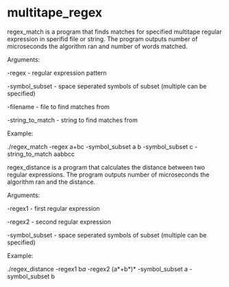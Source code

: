 # multitape_regex

regex_match is a program that finds matches for specified multitape regular expression in sperifid file or string. 
The program outputs number of microseconds the algorithm ran and number of words matched.

Arguments:

-regex  - regular expression pattern

-symbol_subset  - space seperated symbols of subset (multiple can be specified)

-filename  - file to find matches from

-string_to_match  - string to find matches from

Example:

./regex_match -regex a+bc -symbol_subset a b -symbol_subset c -string_to_match aabbcc



regex_distance is a program that calculates the distance between two regular expressions. 
The program outputs number of microseconds the algorithm ran and the distance.

Arguments:

-regex1  - first regular expression

-regex2  - second regular expression

-symbol_subset  - space seperated symbols of subset (multiple can be specified)

Example:

./regex_distance -regex1 b*a* -regex2 (a*+b*)* -symbol_subset a -symbol_subset b 
